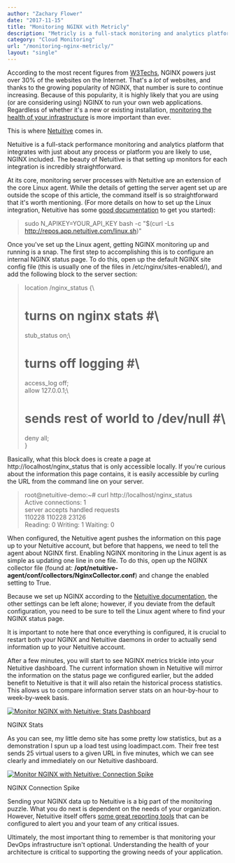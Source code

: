 ```yaml
---
author: "Zachary Flower"
date: "2017-11-15"
title: "Monitoring NGINX with Metricly"
description: "Metricly is a full-stack monitoring and analytics platform that integrates fully with NGINX. Here's how to begin monitoring NGINX with Metricly."
category: "Cloud Monitoring"
url: "/monitoring-nginx-metricly/"
layout: "single"
---
```



According to the most recent figures from [W3Techs](https://w3techs.com/technologies/cross/web_server/ranking), NGINX powers just over 30% of the websites on the Internet. That's a *lot* of websites, and thanks to the growing popularity of NGINX, that number is sure to continue increasing. Because of this popularity, it is highly likely that you are using (or are considering using) NGINX to run your own web applications. Regardless of whether it's a new or existing installation, [monitoring the health of your infrastructure](https://www.metricly.com/nginx-monitoring-basics) is more important than ever.

This is where [Netuitive](https://www.metricly.com/product) comes in.

Netuitive is a full-stack performance monitoring and analytics platform that integrates with just about any process or platform you are likely to use, NGINX included. The beauty of Netuitive is that setting up monitors for each integration is incredibly straightforward.

At its core, monitoring server processes with Netuitive are an extension of the core Linux agent. While the details of getting the server agent set up are outside the scope of this article, the command itself is so straightforward that it's worth mentioning. (For more details on how to set up the Linux integration, Netuitive has some [good documentation](https://help.netuitive.com/Content/Datasources/Netuitive/linux.htm) to get you started):

> sudo N_APIKEY=YOUR_API_KEY bash -c "$(curl -Ls http://repos.app.netuitive.com/linux.sh)"

Once you've set up the Linux agent, getting NGINX monitoring up and running is a snap. The first step to accomplishing this is to configure an internal NGINX status page. To do this, open up the default NGINX site config file (this is usually one of the files in /etc/nginx/sites-enabled/), and add the following block to the server section:

> location /nginx_status {\
> # turns on nginx stats #\
> stub_status on;\
> # turns off logging #\
> access_log off;\
> allow 127.0.0.1;\
> # sends rest of world to /dev/null #\
> deny all;\
> }

Basically, what this block does is create a page at http://localhost/nginx_status that is only accessible locally. If you're curious about the information this page contains, it is easily accessible by curling the URL from the command line on your server.

> root@netuitive-demo:~# curl http://localhost/nginx_status\
> Active connections: 1\
> server accepts handled requests\
> 110228 110228 23126\
> Reading: 0 Writing: 1 Waiting: 0

When configured, the Netuitive agent pushes the information on this page up to your Netuitive account, but before that happens, we need to tell the agent about NGINX first. Enabling NGINX monitoring in the Linux agent is as simple as updating one line in one file. To do this, open up the NGINX collector file (found at: **/opt/netuitive-agent/conf/collectors/NginxCollector.conf**) and change the enabled setting to True.

Because we set up NGINX according to the [Netuitive documentation](https://help.netuitive.com/Content/Datasources/Netuitive/nginx.htm), the other settings can be left alone; however, if you deviate from the default configuration, you need to be sure to tell the Linux agent where to find your NGINX status page.

It is important to note here that once everything is configured, it is crucial to restart both your NGINX and Netuitive daemons in order to actually send information up to your Netuitive account.

After a few minutes, you will start to see NGINX metrics trickle into your Netuitive dashboard. The current information shown in Netuitive will mirror the information on the status page we configured earlier, but the added benefit to Netuitive is that it will also retain the historical process statistics. This allows us to compare information server stats on an hour-by-hour to week-by-week basis.

[![Monitor NGINX with Netuitive: Stats Dashboard](https://www.metricly.com/wp-content/uploads/2017/07/NGINX-Dashboard-1-1024x535.png)](https://www.metricly.com/wp-content/uploads/2017/07/NGINX-Dashboard-1.png)

NGINX Stats

As you can see, my little demo site has some pretty low statistics, but as a demonstration I spun up a load test using loadimpact.com. Their free test sends 25 virtual users to a given URL in five  minutes, which we can see clearly and immediately on our Netuitive dashboard.

[![Monitor NGINX with Netuitive: Connection Spike](https://www.metricly.com/wp-content/uploads/2017/07/NGINX-Dashboard-2.png)](https://www.metricly.com/wp-content/uploads/2017/07/NGINX-Dashboard-2.png)

NGINX Connection Spike

Sending your NGINX data up to Netuitive is a big part of the monitoring puzzle. What you do next is dependent on the needs of your organization. However, Netuitive itself offers [some great reporting tools](https://www.metricly.com/product/dashboards-and-reports) that can be configured to alert you and your team of any critical issues.

Ultimately, the most important thing to remember is that monitoring your DevOps infrastructure isn't optional. Understanding the health of your architecture is critical to supporting the growing needs of your application.
